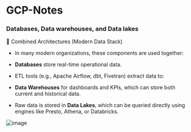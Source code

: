 # GCP-Notes

### Databases, Data warehouses, and Data lakes

🧠 Combined Architectures (Modern Data Stack)
- In many modern organizations, these components are used together:

- **Databases** store real-time operational data.

- ETL tools (e.g., Apache Airflow, dbt, Fivetran) extract data to:

- **Data Warehouses** for dashboards and KPIs, which can store both current and historical data.

- Raw data is stored in **Data Lakes**, which can be queried directly using engines like Presto, Athena, or Databricks.

![image](https://github.com/user-attachments/assets/4becdcf5-4193-45f1-9d4d-82efcd180e0d)

